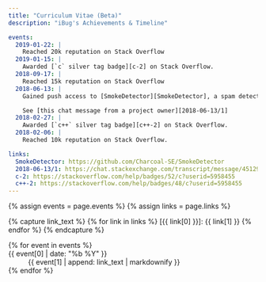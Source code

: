 ```yaml
---
title: "Curriculum Vitae (Beta)"
description: "iBug's Achievements & Timeline"

events:
  2019-01-22: |
    Reached 20k reputation on Stack Overflow
  2019-01-15: |
    Awarded [`c` silver tag badge][c-2] on Stack Overflow.
  2018-09-17: |
    Reached 15k reputation on Stack Overflow
  2018-06-13: |
    Gained push access to [SmokeDetector][SmokeDetector], a spam detection bot written in Python

    See [this chat message from a project owner][2018-06-13/1]
  2018-02-27: |
    Awarded [`c++` silver tag badge][c++-2] on Stack Overflow.
  2018-02-06: |
    Reached 10k reputation on Stack Overflow.

links:
  SmokeDetector: https://github.com/Charcoal-SE/SmokeDetector
  2018-06-13/1: https://chat.stackexchange.com/transcript/message/45129909
  c-2: https://stackoverflow.com/help/badges/52/c?userid=5958455
  c++-2: https://stackoverflow.com/help/badges/48/c?userid=5958455
---
```


{% assign events = page.events %}
{% assign links = page.links %}

{% capture link_text %}
{% for link in links %}
[{{ link[0] }}]: {{ link[1] }}
{% endfor %}
{% endcapture %}

<dl>
{% for event in events %}
<dt>{{ event[0] | date: "%b %Y" }}</dt>
<dd>
{{ event[1] | append: link_text | markdownify }}
</dd>
{% endfor %}
</dl>
